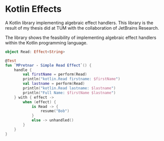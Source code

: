 # Kotlin Effects
A Kotlin library implementing algebraic effect handlers. This library
is the result of my thesis did at TUM with the collaboration of JetBrains Research.

The library shows the feasibility of implementing algebraic effect handlers within
the Kotlin programming language.

```kotlin
object Read: Effect<String>

@Test
fun `MPretnar - Simple Read Effect`() {
    handle {
        val firstName = perform(Read)
        println("kotlin.Read firstname: $firstName")
        val lastname = perform(Read)
        println("kotlin.Read lastname: $lastname")
        println("Full Name: $firstName $lastname")
    } with { effect ->
        when (effect) {
            is Read -> {
                resume("Bob")
            }
            else -> unhandled()
        }
    }
}
```
